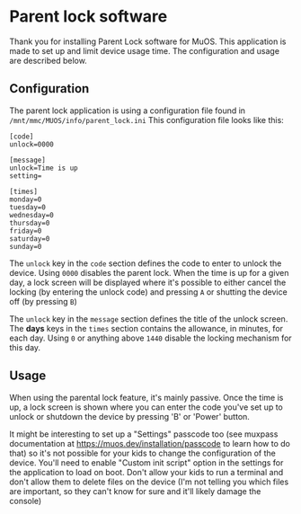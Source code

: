 # Parent lock software

Thank you for installing Parent Lock software for MuOS.
This application is made to set up and limit device usage time.
The configuration and usage are described below.

## Configuration

The parent lock application is using a configuration file found in `/mnt/mmc/MUOS/info/parent_lock.ini`
This configuration file looks like this:

```
[code]
unlock=0000

[message]
unlock=Time is up
setting=

[times]
monday=0
tuesday=0
wednesday=0
thursday=0
friday=0
saturday=0
sunday=0
```

The `unlock` key in the `code` section defines the code to enter to unlock the device. Using `0000` disables the parent lock.
When the time is up for a given day, a lock screen will be displayed where it's possible to either cancel the locking (by entering the unlock code) and pressing `A` or shutting the device off (by pressing `B`)

The `unlock` key in the `message` section defines the title of the unlock screen.
The **days** keys in the `times` section contains the allowance, in minutes, for each day. Using `0` or anything above `1440` disable the locking mechanism for this day.

## Usage

When using the parental lock feature, it's mainly passive. Once the time is up, a lock screen is shown where you can enter the code you've set up to unlock or shutdown the device by pressing 'B' or 'Power' button.

It might be interesting to set up a "Settings" passcode too (see muxpass documentation at https://muos.dev/installation/passcode to learn how to do that) so it's not possible for your kids to change the configuration of the device. You'll need to enable "Custom init script" option in the settings for the application to load on boot. Don't allow your kids to run a terminal and don't allow them to delete files on the device (I'm not telling you which files are important, so they can't know for sure and it'll likely damage the console)

